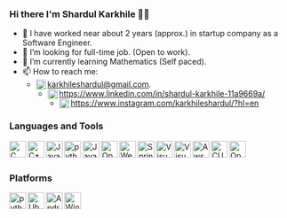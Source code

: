 
### Hi there I'm Shardul Karkhile 👋🏼

- 🔭 I have worked near about 2 years (approx.) in startup company as a Software Engineer.
- 🌱 I’m looking for full-time job. (Open to work).
- 🔭 I’m currently learning Mathematics (Self paced).
- 📫 How to reach me:
  - <img align="left" alt="C" height="18px" src="https://github.com/paulrobertlloyd/socialmediaicons/blob/main/google%2B-32x32.png"/> karkhileshardul@gmail.com.
  - <img align="left" alt="C" height="18px" src="https://github.com/paulrobertlloyd/socialmediaicons/blob/main/linkedin-32x32.png" />https://www.linkedin.com/in/shardul-karkhile-11a9669a/
  - <img align="left" alt="C" height="18px" src="https://github.com/paulrobertlloyd/socialmediaicons/blob/main/instagram-32x32.png" />https://www.instagram.com/karkhileshardul/?hl=en


### Languages and Tools

<img align="left" alt="C" height="30px" src="https://api.iconify.design/logos:c.svg" />
<img align="left" alt="C++" height="30px" src="https://api.iconify.design/logos:c-plusplus.svg" />
<img align="left" alt="Java" height="30px" src="https://api.iconify.design/logos:java.svg" />
<img align="left" alt="python" height="30px" src="https://api.iconify.design/logos:python.svg" />
<img align="left" alt="JavaScript" height="30px" src="https://api.iconify.design/logos:javascript.svg" />
<img align="left" alt="OpenGL" height="30px" src="https://api.iconify.design/logos:opengl.svg" />
<img align="left" alt="WebGL" height="30px" src="https://api.iconify.design/simple-icons:webgl.svg" />
<img align="left" alt="SpringToolSuite" height="30px" src="https://api.iconify.design/bx:bxl-spring-boot.svg" />
<img align="left" alt="VisualStudio" height="30px" src="https://api.iconify.design/logos:visual-studio-code.svg" />
<img align="left" alt="VisualStudio" height="30px" src="https://api.iconify.design/logos:visual-studio.svg" />
<img align="left" alt="Aws" height="30px" src="https://api.iconify.design/logos:aws.svg" />
<img align="left" alt="CUDA" height="30px" src="https://api.iconify.design/vscode-icons:file-type-cuda.svg" />
<img align="left" alt="OpenCL" height="30px" src="https://api.iconify.design/vscode-icons:file-type-opencl.svg" />
<br><br>

### Platforms

<img align="left" alt="python" height="30px" src="https://api.iconify.design/logos:debian.svg" />
<img align="left" alt="Ubuntu" height="30px" src="https://api.iconify.design/logos:ubuntu.svg" />
<img align="left" alt="Android" height="30px" src="https://api.iconify.design/logos:android.svg" />
<img align="left" alt="Windows" height="30px" src="https://api.iconify.design/logos:microsoft-windows.svg" />





<!--
**karkhileshardul/karkhileshardul** is a ✨ _special_ ✨ repository because its `README.md` (this file) appears on your GitHub profile.

Here are some ideas to get you started:

- 🔭 I’m currently working on ...
- 🌱 I’m currently learning ...
- 👯 I’m looking to collaborate on ...
- 🤔 I’m looking for help with ...
- 💬 Ask me about ...
- 📫 How to reach me: ...
- 😄 Pronouns: ...
- ⚡ Fun fact: ...
-->
